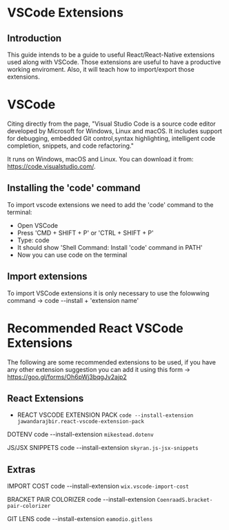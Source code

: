 # VSCode Extensions

## Introduction

This guide intends to be a guide to useful React/React-Native extensions used along with VSCode. Those extensions are useful to have a productive working enviroment. Also, it will teach how to import/export those extensions.

# VSCode

Citing directly from the page, "Visual Studio Code is a source code editor developed by Microsoft for Windows, Linux and macOS. It includes support for debugging, embedded Git control,syntax highlighting, intelligent code completion, snippets, and code refactoring." 

It runs on Windows, macOS and Linux. You can download it from: https://code.visualstudio.com/.

## Installing the 'code' command

To import vscode extensions we need to add the 'code' command to the terminal:

- Open VSCode
- Press 'CMD + SHIFT + P' or 'CTRL + SHIFT + P'
- Type: code
- It should show 'Shell Command: Install 'code' command in PATH'
- Now you can use code on the terminal

## Import extensions

To import VSCode extensions it is only necessary to use the folowwing command -> code --install + 'extension name'

# Recommended React VSCode Extensions

The following are some recommended extensions to be used, if you have any other extension suggestion you can add it using this form -> https://goo.gl/forms/Oh6pWj3bqgJv2ajp2

## React Extensions

 - REACT VSCODE EXTENSION PACK `code --install-extension jawandarajbir.react-vscode-extension-pack`

DOTENV code --install-extension `mikestead.dotenv`

JS/JSX SNIPPETS code --install-extension `skyran.js-jsx-snippets`

## Extras

IMPORT COST code --install-extension `wix.vscode-import-cost`

BRACKET PAIR COLORIZER code --install-extension `CoenraadS.bracket-pair-colorizer`

GIT LENS code --install-extension `eamodio.gitlens`